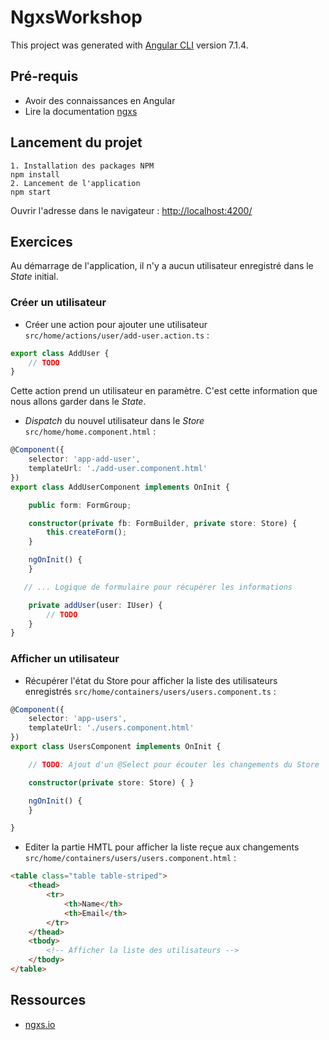 # NgxsWorkshop

This project was generated with [Angular CLI](https://github.com/angular/angular-cli) version 7.1.4.

## Pré-requis

- Avoir des connaissances en Angular
- Lire la documentation [ngxs](https://www.ngxs.io/)

## Lancement du projet

```text
1. Installation des packages NPM
npm install
2. Lancement de l'application
npm start
```

Ouvrir l'adresse dans le navigateur : <http://localhost:4200/>

## Exercices

Au démarrage de l'application, il n'y a aucun utilisateur enregistré dans le *State* initial.

### Créer un utilisateur

- Créer une action pour ajouter une utilisateur `src/home/actions/user/add-user.action.ts` :

```typescript
export class AddUser {
    // TODO
}
```

Cette action prend un utilisateur en paramètre. C'est cette information que nous allons garder dans le *State*.

- *Dispatch* du nouvel utilisateur dans le *Store* `src/home/home.component.html` :

```typescript
@Component({
    selector: 'app-add-user',
    templateUrl: './add-user.component.html'
})
export class AddUserComponent implements OnInit {

    public form: FormGroup;

    constructor(private fb: FormBuilder, private store: Store) {
        this.createForm();
    }

    ngOnInit() {
    }

   // ... Logique de formulaire pour récupérer les informations

    private addUser(user: IUser) {
        // TODO
    }
}
```

### Afficher un utilisateur

- Récupérer l'état du Store pour afficher la liste des utilisateurs enregistrés `src/home/containers/users/users.component.ts` :

```typescript
@Component({
    selector: 'app-users',
    templateUrl: './users.component.html'
})
export class UsersComponent implements OnInit {

    // TODO: Ajout d'un @Select pour écouter les changements du Store

    constructor(private store: Store) { }

    ngOnInit() {
    }

}
```

- Editer la partie HMTL pour afficher la liste reçue aux changements `src/home/containers/users/users.component.html` :

```html
<table class="table table-striped">
    <thead>
        <tr>
            <th>Name</th>
            <th>Email</th>
        </tr>
    </thead>
    <tbody>
        <!-- Afficher la liste des utilisateurs -->
    </tbody>
</table>
```

## Ressources

- [ngxs.io](https://www.ngxs.io/)